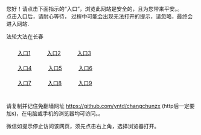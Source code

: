 您好！请点击下面指示的“入口”，浏览此网站是安全的，且为您带来平安。。 <br/>
点击入口后，请耐心等待， 过程中可能会出现无法打开的提示，请忽略，最终会进入网站. </br>

法轮大法在长春<br/>
<div style="padding:10px"><a style="margin:20px" target="_blank" href="https://d1fyfrsw0lyh9z.cloudfront.net/2Qpsp?ndxmdpiz" id="ccLink1" rel="nofollow">入口1</a> <a target="_blank" style="margin:20px" href="https://d2wu3dzkzhi4v2.cloudfront.net/2Qpsp?wkgcn" id="ccLink2" rel="nofollow">入口2</a> <a style="margin:20px" target="_blank" href="https://d32w4tl7zpsiq5.cloudfront.net/2Qpsp?ajvvdb" id="ccLink3" rel="nofollow">入口3</a></div>

<div style="padding:10px" ><a style="margin:20px" target="_blank" href="https://d1fyfrsw0lyh9z.cloudfront.net/2Qpsp?ndxmdpiz" id="ccLink4" rel="nofollow">入口4</a> <a style="margin:20px" href="https://d2wu3dzkzhi4v2.cloudfront.net/2Qpsp?wkgcn" target="_blank" id="ccLink5" rel="nofollow">入口5</a> <a style="margin:20px" href="https://d32w4tl7zpsiq5.cloudfront.net/2Qpsp?ajvvdb" target="_blank" id="ccLink6" rel="nofollow">入口6</a></div>

<div style="padding:10px"><a style="margin:20px" target="_blank" href="https://d1fyfrsw0lyh9z.cloudfront.net/2Qpsp?ndxmdpiz" id="ccLink7" rel="nofollow">入口7</a> <a style="margin:20px" href="https://d2wu3dzkzhi4v2.cloudfront.net/2Qpsp?wkgcn" target="_blank" id="ccLink8" rel="nofollow">入口8</a> <a style="margin:20px" target="_blank" href="https://d32w4tl7zpsiq5.cloudfront.net/2Qpsp?ajvvdb" id="ccLink9" rel="nofollow">入口9</a></div>

<br/>



请复制并记住免翻墙网址 https://github.com/yntd/changchunzx (http后一定要加s)，在电脑或手机的浏览器均可访问。。<br/>

微信如提示停止访问该网页，须先点击右上角，选择浏览器打开。
